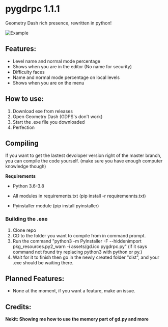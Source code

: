 # pygdrpc 1.1.1
 Geometry Dash rich presence, rewritten in python!
 
 ![Example](https://i.imgur.com/hoMXIHh.png)
 ## Features:
 - Level name and normal mode percentage
 - Shows when you are in the editor (No name for security)
 - Difficulty faces
 - Name and normal mode percentage on local levels
 - Shows when you are on the menu
 ## How to use:
 1. Download exe from releases
 2. Open Geometry Dash (GDPS's don't work)
 3. Start the .exe file you downloaded
 4. Perfection

 ## Compiling
 If you want to get the lastest devoloper version right of the master branch, you can compile the code yourself. (make sure you have enough computer knowledge though)

**Requirements**

- Python 3.6-3.8

- All modules in requirements.txt (pip install -r requiremennts.txt)

- Pyinstaller module (pip install pyinstaller)

 ### Building the .exe
1. Clone repo
2. CD to the folder you want to compile from in command prompt.
3. Run the command "python3 -m PyInstaller -F --hiddenimport pkg_resources.py2_warn -i assets/gd.ico pygdrpc.py" (if it says command not found try replacing python3 with python or py.)
4. Wait for it to finish then go in the newly created folder "dist", and your .exe should be waiting there.
 ## Planned Features:
 - None at the moment, if you want a feature, make an issue.
 ## Credits:
**Nekit: Showing me how to use the memory part of gd.py and more**
